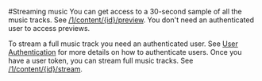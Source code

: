 #Streaming music
You can get access to a 30-second sample of all the music tracks. See [/1/content/{id}/preview].
You don't need an authenticated user to access previews.  

To stream a full music track you need an authenticated user.
See [User Authentication] for more details on how to authenticate users.
Once you have a user token, you can stream full music tracks. See [/1/content/{id}/stream].

 [/1/content/{id}/preview]: ../Groove-service-REST-Reference/URI_ContentNamespacePreviewGET.md
 [/1/content/{id}/stream]: ../Groove-service-REST-Reference/URI_ContentNamespaceStreamGET.md
 [User Authentication]: User-Authentication.md
